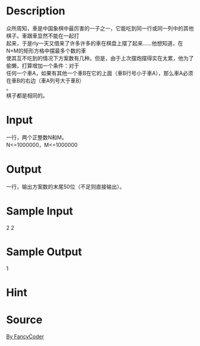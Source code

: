 
# Description

<div class="content"><div>众所周知，車是中国象棋中最厉害的一子之一，它能吃到同一行或同一列中的其他棋子。車跟車显然不能在一起打</div>
<div>起来，于是rly一天又借来了许多许多的車在棋盘上摆了起来……他想知道，在N×M的矩形方格中摆最多个数的車</div>
<div>使其互不吃到的情况下方案数有几种。但是，由于上次摆炮摆得实在太累，他为了偷懒，打算增加一个条件：对于</div>
<div>任何一个車A，如果有其他一个車B在它的上面（車B行号小于車A），那么車A必须在車B的右边（車A列号大于車B）</div>
<div>。</div>
<div>棋子都是相同的。</div>
<p></p></div>

# Input

<div class="content"><div>一行，两个正整数N和M。</div>
<div>N&lt;=1000000，M&lt;=1000000</div>
<p></p></div>

# Output

<div class="content"><div>一行，输出方案数的末尾50位（不足则直接输出）。</div>
<div></div>
<p></p></div>

# Sample Input

<div class="content"><span class="sampledata">2 2</span></div>

# Sample Output

<div class="content"><span class="sampledata">1</span></div>

# Hint

<div class="content"><p></p></div>

# Source

<div class="content"><p><a href="problemset.php?search=By  FancyCoder">By  FancyCoder</a></p></div>

